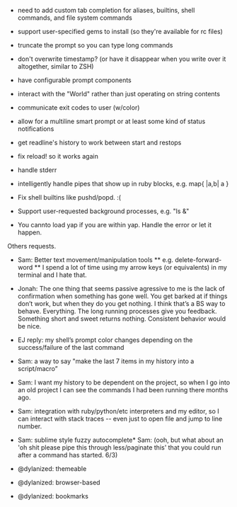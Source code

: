 

* need to add custom tab completion for aliases, builtins, shell commands, and file system commands

* support user-specified gems to install (so they're available for rc files)

* truncate the prompt so you can type long commands
* don't overwrite timestamp? (or have it disappear when you write over it altogether, similar to ZSH)
* have configurable prompt components
* interact with the "World" rather than just operating on string contents
* communicate exit codes to user (w/color)
* allow for a multiline smart prompt or at least some kind of status notifications
* get readline's history to work between start and restops
* fix reload! so it works again
* handle stderr
* intelligently handle pipes that show up in ruby blocks, e.g. map{ |a,b| a }
* Fix shell builtins like pushd/popd. :(
* Support user-requested background processes, e.g. "ls &"
* You cannto load yap if you are within yap. Handle the error or let it happen.

Others requests.

*  Sam: Better text movement/manipulation tools
** e.g. delete-forward-word
** I spend a lot of time using my arrow keys (or equivalents) in my terminal and I hate that.

* Jonah: The one thing that seems passive agressive to me is the lack of confirmation when something has gone well. You get barked at if things don’t work, but when they do you get nothing. I think that’s a BS way to behave. Everything. The long running processes give you feedback. Something short and sweet returns nothing. Consistent behavior would be nice.

* EJ reply:  my shell’s prompt color changes depending on the success/failure of the last command

* Sam: a way to say "make the last 7 items in my history into a script/macro”

* Sam: I want my history to be dependent on the project, so when I go into an old project I can see the commands I had been running there months ago.

* Sam: integration with ruby/python/etc interpreters and my editor, so I can interact with stack traces -- even just to open file and jump to line number.

* Sam: sublime style fuzzy autocomplete* Sam: (ooh, but what about an 'oh shit please pipe this through less/paginate this' that you could run after a command has started. 6/3)

* @dylanized: themeable
* @dylanized: browser-based
* @dylanized: bookmarks
